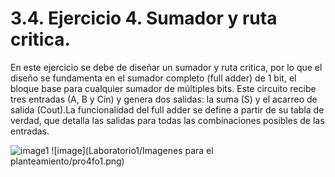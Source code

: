 # 3.4. Ejercicio 4. Sumador y ruta critica.
En este ejercicio se debe de diseñar un sumador y ruta critica, por lo que el diseño se fundamenta en el sumador completo (full adder)
de 1 bit, el bloque base para cualquier sumador de múltiples bits. Este circuito recibe tres entradas (A, B y Cin) y genera dos salidas:
la suma (S) y el acarreo de salida (Cout).La funcionalidad del full adder se define a partir de su tabla de verdad, que detalla las salidas
para todas las combinaciones posibles de las entradas.

![image1](https://github.com/Jsuare/Taller-de-diseno-digital/blob/a01721797d882ebf84e55ed57a9dd98f21f2da69/Laboratorio1/Imagenes%20para%20el%20planteamiento/pro4fo1.png)
![image](Laboratorio1/Imagenes para el planteamiento/pro4fo1.png)

